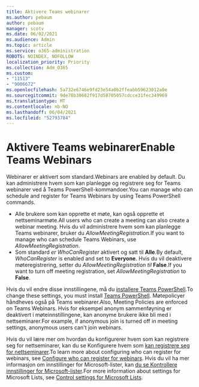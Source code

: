 ```yaml
---
title: Aktivere Teams webinarer
ms.author: pebaum
author: pebaum
manager: scotv
ms.date: 06/02/2021
ms.audience: Admin
ms.topic: article
ms.service: o365-administration
ROBOTS: NOINDEX, NOFOLLOW
localization_priority: Priority
ms.collection: Adm_O365
ms.custom:
- "11513"
- "9006672"
ms.openlocfilehash: 5a732e6746e9fd23e54a0b2ffeabb59623012a0e
ms.sourcegitcommit: 9de78b30602f917d58705057cdcce31fec349969
ms.translationtype: MT
ms.contentlocale: nb-NO
ms.lasthandoff: 06/04/2021
ms.locfileid: "52793784"
---
```

# <a name="enable-teams-webinars"></a><span data-ttu-id="a594c-102">Aktivere Teams webinarer</span><span class="sxs-lookup"><span data-stu-id="a594c-102">Enable Teams Webinars</span></span>

<span data-ttu-id="a594c-103">Webinarer er aktivert som standard.</span><span class="sxs-lookup"><span data-stu-id="a594c-103">Webinars are enabled by default.</span></span> <span data-ttu-id="a594c-104">Du kan administrere hvem som kan planlegge og registrere seg for Teams webinarer ved å Teams PowerShell-kommandoer.</span><span class="sxs-lookup"><span data-stu-id="a594c-104">You can manage who can schedule and register for Teams Webinars by using Teams PowerShell commands.</span></span>

- <span data-ttu-id="a594c-105">Alle brukere som kan opprette et møte, kan også opprette et nettseminarmøte.</span><span class="sxs-lookup"><span data-stu-id="a594c-105">All users who can create a meeting can also create a webinar meeting.</span></span> <span data-ttu-id="a594c-106">Hvis du vil administrere hvem som kan planlegge Teams webinarer, bruker du *AllowMeetingRegistration*.</span><span class="sxs-lookup"><span data-stu-id="a594c-106">If you want to manage who can schedule Teams Webinars, use *AllowMeetingRegistration*.</span></span> 
- <span data-ttu-id="a594c-107">Som standard *er WhoCanRegister* aktivert og satt til **Alle**.</span><span class="sxs-lookup"><span data-stu-id="a594c-107">By default, *WhoCanRegister* is enabled and set to **Everyone**.</span></span> <span data-ttu-id="a594c-108">Hvis du vil deaktivere møteregistrering, setter du *AllowMeetingRegistration til* **False**.</span><span class="sxs-lookup"><span data-stu-id="a594c-108">If you want to turn off meeting registration, set *AllowMeetingRegistration* to **False**.</span></span>

<span data-ttu-id="a594c-109">Hvis du vil endre disse innstillingene, må du [installere Teams PowerShell](/microsoftteams/teams-powershell-install).</span><span class="sxs-lookup"><span data-stu-id="a594c-109">To change these settings, you must install [Teams PowerShell](/microsoftteams/teams-powershell-install).</span></span> <span data-ttu-id="a594c-110">Møtepolicyer håndheves også på Teams webinarer.</span><span class="sxs-lookup"><span data-stu-id="a594c-110">Also, Meeting Policies are enforced on Teams Webinars.</span></span> <span data-ttu-id="a594c-111">Hvis for eksempel anonym sammenføyning er deaktivert i møteinnstillingene, kan anonyme brukere ikke bli med i nettseminarer.</span><span class="sxs-lookup"><span data-stu-id="a594c-111">For example, if anonymous join is turned off in meeting settings, anonymous users can't join webinars.</span></span>

<span data-ttu-id="a594c-112">Hvis du vil lære mer om hvordan du konfigurerer hvem som kan registrere seg for nettseminarer, kan du se Konfigurere hvem som [kan registrere seg for nettseminarer](/microsoftteams/set-up-webinars?source=docs#configure-who-can-register-for-webinars).</span><span class="sxs-lookup"><span data-stu-id="a594c-112">To learn more about configuring who can register for webinars, see [Configure who can register for webinars](/microsoftteams/set-up-webinars?source=docs#configure-who-can-register-for-webinars).</span></span> <span data-ttu-id="a594c-113">Hvis du vil ha mer informasjon om innstillinger for Microsoft-lister, kan [du se Kontrollere innstillinger for Microsoft-lister](/sharepoint/control-lists).</span><span class="sxs-lookup"><span data-stu-id="a594c-113">For more information about settings for Microsoft Lists, see [Control settings for Microsoft Lists](/sharepoint/control-lists).</span></span>